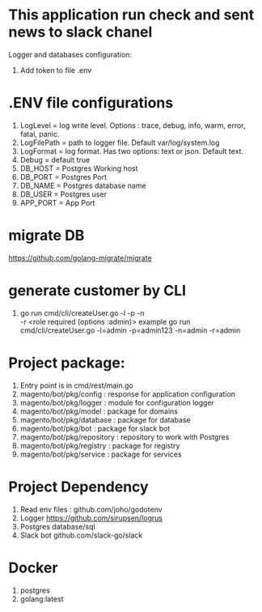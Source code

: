This application run check and sent news to slack chanel
=====================================
Logger and databases configuration: 
1) Add token to file .env

.ENV file configurations
=====================================
1) LogLevel = log write level. Options : trace, debug, info, warm, error, fatal, panic.
2) LogFilePath = path to logger file. Default var/log/system.log
3) LogFormat = log format. Has two options: text or json. Default text.
4) Debug = default true
5) DB_HOST = Postgres Working host
6) DB_PORT = Postgres Port
7) DB_NAME = Postgres database name
8) DB_USER = Postgres user
9) APP_PORT = App Port

migrate DB 
====================================
https://github.com/golang-migrate/migrate

generate customer by CLI
=====================================
1) go run cmd/cli/createUser.go 
 -l <login required> 
 -p <password required>
 -n <name required>  
 -r <role required (options :admin)>
 example go run cmd/cli/createUser.go -l=admin -p=admin123 -n=admin -r=admin

Project package:
=====================================
1) Entry point is in cmd/rest/main.go
2) magento/bot/pkg/config : response for application configuration
3) magento/bot/pkg/logger : module for configuration logger
4) magento/bot/pkg/model : package for domains
5) magento/bot/pkg/database : package for database 
6) magento/bot/pkg/bot : package for slack bot 
7) magento/bot/pkg/repository : repository to work with Postgres
8) magento/bot/pkg/registry : package for registry
9) magento/bot/pkg/service : package for services

Project Dependency
=====================================
1) Read env files : github.com/joho/godotenv
2) Logger https://github.com/sirupsen/logrus
3) Postgres database/sql
4) Slack bot github.com/slack-go/slack

Docker
======================================
1) postgres
2) golang:latest
